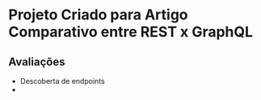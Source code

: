 # Projeto Criado para Artigo Comparativo entre REST x GraphQL

## Avaliações

- Descoberta de endpoints
-